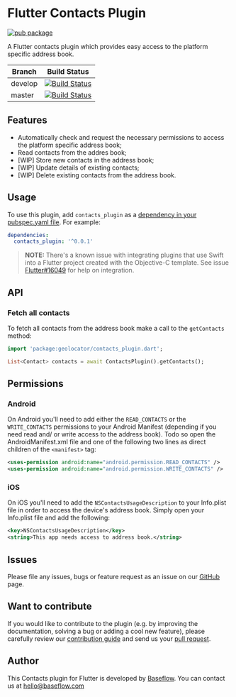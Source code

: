 # Flutter Contacts Plugin  

[![pub package](https://img.shields.io/pub/v/contacts.svg)](https://pub.dartlang.org/packages/contacts)

A Flutter contacts plugin which provides easy access to the platform specific address book.

Branch  | Build Status 
------- | ------------
develop | [![Build Status](https://travis-ci.com/BaseflowIT/flutter-contacts-plugin.svg?branch=develop)](https://travis-ci.com/BaseflowIT/flutter-contacts)
master  | [![Build Status](https://travis-ci.com/BaseflowIT/flutter-contacts-plugin.svg?branch=master)](https://travis-ci.com/BaseflowIT/flutter-contacts)

## Features

* Automatically check and request the necessary permissions to access the platform specific address book;
* Read contacts from the addres book;
* [WIP] Store new contacts in the address book;
* [WIP] Update details of existing contacts;
* [WIP] Delete existing contacts from the address book.

## Usage

To use this plugin, add `contacts_plugin` as a [dependency in your pubspec.yaml file](https://flutter.io/platform-plugins/). For example:

```yaml
dependencies:
  contacts_plugin: '^0.0.1'
```

> **NOTE:** There's a known issue with integrating plugins that use Swift into a Flutter project created with the Objective-C template. See issue [Flutter#16049](https://github.com/flutter/flutter/issues/16049) for help on integration.

## API

### Fetch all contacts

To fetch all contacts from the address book make a call to the `getContacts` method:

``` dart
import 'package:geolocator/contacts_plugin.dart';

List<Contact> contacts = await ContactsPlugin().getContacts();
```

## Permissions

### Android

On Android you'll need to add either the `READ_CONTACTS` or the `WRITE_CONTACTS` permissions to your Android Manifest (depending if you need read and/ or write access to the address book). Todo so open the AndroidManifest.xml file and one of the following two lines as direct children of the `<manifest>` tag:

``` xml
<uses-permission android:name="android.permission.READ_CONTACTS" />
<uses-permission android:name="android.permission.WRITE_CONTACTS" />
```

### iOS

On iOS you'll need to add the `NSContactsUsageDescription` to your Info.plist file in order to access the device's address book. Simply open your Info.plist file and add the following:

``` xml
<key>NSContactsUsageDescription</key>
<string>This app needs access to address book.</string>
```

## Issues

Please file any issues, bugs or feature request as an issue on our [GitHub](https://github.com/BaseflowIT/flutter-contacts-plugin/issues) page.

## Want to contribute

If you would like to contribute to the plugin (e.g. by improving the documentation, solving a bug or adding a cool new feature), please carefully review our [contribution guide](CONTRIBUTING.md) and send us your [pull request](https://github.com/BaseflowIT/flutter-contacts-plugin/pulls).

## Author

This Contacts plugin for Flutter is developed by [Baseflow](https://baseflow.com). You can contact us at <hello@baseflow.com>
